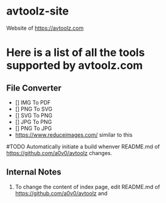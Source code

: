 # avtoolz-site

Website of https://avtoolz.com

# Here is a list of all the tools supported by avtoolz.com

## File Converter

- [] IMG To PDF
- [] PNG To SVG
- [] SVG To PNG
- [] JPG To PNG
- [] PNG To JPG
- https://www.reduceimages.com/ similar to this

#TODO Automatically initiate a build whenver README.md of https://github.com/a0v0/avtoolz changes.

## Internal Notes

1. To change the content of index page, edit README.md of https://github.com/a0v0/avtoolz and
